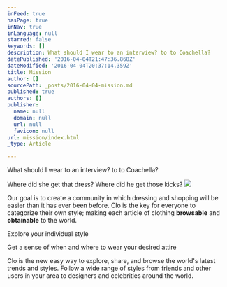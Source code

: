 ```yaml
---
inFeed: true
hasPage: true
inNav: true
inLanguage: null
starred: false
keywords: []
description: What should I wear to an interview? to to Coachella?
datePublished: '2016-04-04T21:47:36.868Z'
dateModified: '2016-04-04T20:37:14.359Z'
title: Mission
author: []
sourcePath: _posts/2016-04-04-mission.md
published: true
authors: []
publisher:
  name: null
  domain: null
  url: null
  favicon: null
url: mission/index.html
_type: Article

---
```

What should I wear to an interview? to to Coachella?

Where did she get that dress? Where did he get those kicks?
![](https://the-grid-user-content.s3-us-west-2.amazonaws.com/1c679efa-81ad-4f0a-9977-6cef1babb7b0.jpg)

Our goal is to create a community in which dressing and shopping will be easier than it has ever been
before. Clo is the key for everyone to categorize their own style; making each
article of clothing **browsable** and **obtainable** to the world. 

Explore your individual style

Get a sense of when and where to wear your desired attire

Clo is the new easy way to explore, share, and browse the world's latest
trends and styles. Follow a wide range of styles from friends and other users in your area to designers
and celebrities around the world.